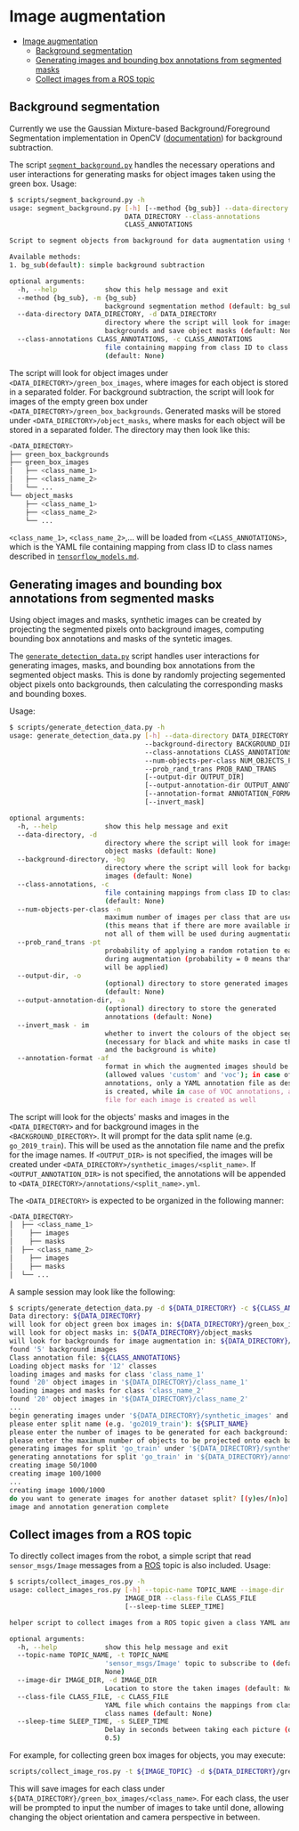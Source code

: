 # Image augmentation

- [Image augmentation](#image-augmentation)
  - [Background segmentation](#background-segmentation)
  - [Generating images and bounding box annotations from segmented masks](#generating-images-and-bounding-box-annotations-from-segmented-masks)
  - [Collect images from a ROS topic](#collect-images-from-a-ros-topic)

## Background segmentation

Currently we use the Gaussian Mixture-based Background/Foreground Segmentation implementation in OpenCV
([documentation](https://docs.opencv.org/master/d7/d7b/classcv_1_1BackgroundSubtractorMOG2.html)) for
background subtraction.

The script [`segment_background.py`](../scripts/segment_background.py) handles the necessary operations and
user interactions for generating masks for object images taken using the green box. Usage:

```sh
$ scripts/segment_background.py -h
usage: segment_background.py [-h] [--method {bg_sub}] --data-directory
                             DATA_DIRECTORY --class-annotations
                             CLASS_ANNOTATIONS

Script to segment objects from background for data augmentation using the green box in b-it-bots@Home.

Available methods:
1. bg_sub(default): simple background subtraction

optional arguments:
  -h, --help            show this help message and exit
  --method {bg_sub}, -m {bg_sub}
                        background segmentation method (default: bg_sub)
  --data-directory DATA_DIRECTORY, -d DATA_DIRECTORY
                        directory where the script will look for images,
                        backgrounds and save object masks (default: None)
  --class-annotations CLASS_ANNOTATIONS, -c CLASS_ANNOTATIONS
                        file containing mapping from class ID to class name
                        (default: None)
```

The script will look for object images under `<DATA_DIRECTORY>/green_box_images`, where images for each object
is stored in a separated folder. For background subtraction, the script will look for images of the empty green box
under `<DATA_DIRECTORY>/green_box_backgrounds`. Generated masks will be stored under `<DATA_DIRECTORY>/object_masks`,
where masks for each object will be stored in a separated folder. The directory may then look like this:

```sh
<DATA_DIRECTORY>
├── green_box_backgrounds
├── green_box_images
│   ├── <class_name_1>
│   ├── <class_name_2>
│   └── ...
└── object_masks
    ├── <class_name_1>
    ├── <class_name_2>
    └── ...
```

`<class_name_1>`, `<class_name_2>`,... will be loaded from `<CLASS_ANNOTATIONS>`, which is the YAML file containing
mapping from class ID to class names described in [`tensorflow_models.md`](tensorflow_models.md).

## Generating images and bounding box annotations from segmented masks

Using object images and masks, synthetic images can be created by projecting the segmented pixels
onto background images, computing bounding box annotations and masks of the syntetic images.

The [`generate_detection_data.py`](../scripts/generate_detection_data.py) script handles user interactions for
generating images, masks, and bounding box annotations from the segmented object masks.  This is done by randomly
projecting segemented object pixels onto backgrounds, then calculating the corresponding masks and bounding boxes.

Usage:

```sh
$ scripts/generate_detection_data.py -h
usage: generate_detection_data.py [-h] --data-directory DATA_DIRECTORY
                                  --background-directory BACKGROUND_DIRECTORY
                                  --class-annotations CLASS_ANNOTATIONS
                                  --num-objects-per-class NUM_OBJECTS_PER_CLASS
                                  --prob_rand_trans PROB_RAND_TRANS
                                  [--output-dir OUTPUT_DIR]
                                  [--output-annotation-dir OUTPUT_ANNOTATION_DIR]
                                  [--annotation-format ANNOTATION_FORMAT]
                                  [--invert_mask]

optional arguments:
  -h, --help            show this help message and exit
  --data-directory, -d
                        directory where the script will look for images and
                        object masks (default: None)
  --background-directory, -bg
                        directory where the script will look for background
                        images (default: None)
  --class-annotations, -c
                        file containing mappings from class ID to class name
                        (default: None)
  --num-objects-per-class -n
                        maximum number of images per class that are used for augmentation
                        (this means that if there are more available images from the class,
                        not all of them will be used during augmentation)
  --prob_rand_trans -pt
                        probability of applying a random rotation to each object
                        during augmentation (probability = 0 means that no rotation
                        will be applied)
  --output-dir, -o
                        (optional) directory to store generated images
                        (default: None)
  --output-annotation-dir, -a
                        (optional) directory to store the generated
                        annotations (default: None)
  --invert_mask - im
                        whether to invert the colours of the object segmentation mask
                        (necessary for black and white masks in case the object is black
                        and the background is white)
  --annotation-format -af
                        format in which the augmented images should be annotated
                        (allowed values 'custom' and 'voc'); in case of custom
                        annotations, only a YAML annotation file as described below
                        is created, while in case of VOC annotations, a VOC annotation
                        file for each image is created as well
```



The script will look for the objects' masks and images in the `<DATA_DIRECTORY>` and for background images in the
`<BACKGROUND_DIRECTORY>`. It will prompt for the data split name (e.g. `go_2019_train`). This will be used as the
annotation file name and the prefix for the image names. If `<OUTPUT_DIR>` is not specified, the images will be
created under `<DATA_DIRECTORY>/synthetic_images/<split_name>`. If `<OUTPUT_ANNOTATION_DIR>` is not specified,
the annotations will be appended to `<DATA_DIRECTORY>/annotations/<split_name>.yml`.

The `<DATA_DIRECTORY>` is expected to be organized in the following manner:

```sh
<DATA_DIRECTORY>
│  ├── <class_name_1>
│    ├── images
│    ├── masks
│  ├── <class_name_2>
│    ├── images
│    ├── masks
│  └── ...
```
A sample session may look like the following:

```sh
$ scripts/generate_detection_data.py -d ${DATA_DIRECTORY} -c ${CLASS_ANNOTATIONS}
Data directory: ${DATA_DIRECTORY}
will look for object green box images in: ${DATA_DIRECTORY}/green_box_images
will look for object masks in: ${DATA_DIRECTORY}/object_masks
will look for backgrounds for image augmentation in: ${DATA_DIRECTORY}/augmentation_backgrounds
found '5' background images
Class annotation file: ${CLASS_ANNOTATIONS}
Loading object masks for '12' classes
loading images and masks for class 'class_name_1'
found '20' object images in '${DATA_DIRECTORY}/class_name_1'
loading images and masks for class 'class_name_2'
found '20' object images in '${DATA_DIRECTORY}/class_name_2'
...
begin generating images under '${DATA_DIRECTORY}/synthetic_images' and annotation files under '${DATA_DIRECTORY}/annotations'
please enter split name (e.g. 'go2019_train'): ${SPLIT_NAME}
please enter the number of images to be generated for each background: 200
please enter the maximum number of objects to be projected onto each background: 7
generating images for split 'go_train' under '${DATA_DIRECTORY}/synthetic_images/${SPLIT_NAME}'
generating annotations for split 'go_train' in '${DATA_DIRECTORY}/annotations/${SPLIT_NAME}.yml'
creating image 50/1000
creating image 100/1000
...
creating image 1000/1000
do you want to generate images for another dataset split? [(y)es/(n)o]: n
image and annotation generation complete
```

## Collect images from a ROS topic

To directly collect images from the robot, a simple script that read `sensor_msgs/Image` messages from a
[ROS](http://www.ros.org/) topic is also included. Usage:

```sh
$ scripts/collect_images_ros.py -h
usage: collect_images_ros.py [-h] --topic-name TOPIC_NAME --image-dir
                             IMAGE_DIR --class-file CLASS_FILE
                             [--sleep-time SLEEP_TIME]

helper script to collect images from a ROS topic given a class YAML annotation

optional arguments:
  -h, --help            show this help message and exit
  --topic-name TOPIC_NAME, -t TOPIC_NAME
                        'sensor_msgs/Image' topic to subscribe to (default:
                        None)
  --image-dir IMAGE_DIR, -d IMAGE_DIR
                        Location to store the taken images (default: None)
  --class-file CLASS_FILE, -c CLASS_FILE
                        YAML file which contains the mappings from class ID to
                        class names (default: None)
  --sleep-time SLEEP_TIME, -s SLEEP_TIME
                        Delay in seconds between taking each picture (default:
                        0.5)
```

For example, for collecting green box images for objects, you may execute:

```sh
scripts/collect_image_ros.py -t ${IMAGE_TOPIC} -d ${DATA_DIRECTORY}/green_box_images -c ${CLASS_ANNOTATIONS}
```

This will save images for each class under `${DATA_DIRECTORY}/green_box_images/<class_name>`. For each class, the user
will be prompted to input the number of images to take until done, allowing changing the object orientation and
camera perspective in between.
